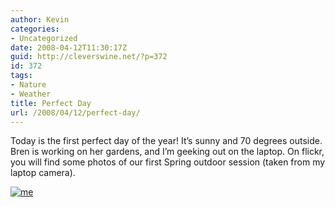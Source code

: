 ```yaml
---
author: Kevin
categories:
- Uncategorized
date: 2008-04-12T11:30:17Z
guid: http://cleverswine.net/?p=372
id: 372
tags:
- Nature
- Weather
title: Perfect Day
url: /2008/04/12/perfect-day/
---
```


Today is the first perfect day of the year! It&#8217;s sunny and 70 degrees outside. Bren is working on her gardens, and I&#8217;m geeking out on the laptop. On flickr, you will find some photos of our first Spring outdoor session (taken from my laptop camera).

[<img src="https://i0.wp.com/farm4.static.flickr.com/3284/2408509162_6b2d3fcdeb_m_d.jpg?w=840" alt="me" data-recalc-dims="1" />](http://flickr.com/photos/cleverswine/)